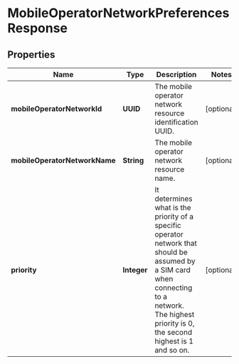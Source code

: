 

# MobileOperatorNetworkPreferencesResponse


## Properties

Name | Type | Description | Notes
------------ | ------------- | ------------- | -------------
**mobileOperatorNetworkId** | **UUID** | The mobile operator network resource identification UUID. |  [optional]
**mobileOperatorNetworkName** | **String** | The mobile operator network resource name. |  [optional]
**priority** | **Integer** | It determines what is the priority of a specific operator network that should be assumed by a SIM card when connecting to a network. The highest priority is 0, the second highest is 1 and so on. |  [optional]



